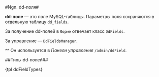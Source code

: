 #Ngn. dd-поля#

__dd-поле__ — это поле MySQL-таблицы. Параметры поля сохраняются в отдельную таблицу `dd_fields`.

За получение dd-полей в `Форме` отвечает класс `DdFields`.

За управление — `DdFieldsManager`.

^^ Он используется в _Панели управления_ `/admin/ddField`.

##Типы dd-полей##

{tpl ddFieldTypes}
